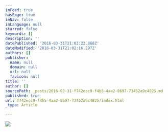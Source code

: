 ```yaml
---
inFeed: true
hasPage: true
inNav: false
inLanguage: null
starred: false
keywords: []
description: ''
datePublished: '2016-03-31T21:03:22.868Z'
dateModified: '2016-03-31T21:02:16.297Z'
authors: []
publisher:
  name: null
  domain: null
  url: null
  favicon: null
title: ''
author: []
sourcePath: _posts/2016-03-31-f742ecc9-f4b5-4aa2-8697-73452a9c4825.md
published: true
url: f742ecc9-f4b5-4aa2-8697-73452a9c4825/index.html
_type: Article

---
```

![](https://the-grid-user-content.s3-us-west-2.amazonaws.com/14aa449f-2c49-4271-99c2-60fce83fd57a.jpg)